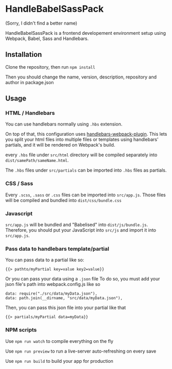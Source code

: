 # HandleBabelSassPack

(Sorry, I didn't find a better name)

HandleBabelSassPack is a frontend developement environment setup using Webpack, Babel, Sass and Handlebars.

## Installation

Clone the repository, then run `npm install`

Then you should change the name, version, description, repository and author in package.json

## Usage

### HTML / Handlebars

You can use handlebars normally using `.hbs` extension.

On top of that, this configuration uses [handlebars-webpack-plugin](https://github.com/sagold/handlebars-webpack-plugin). This lets you split your html files into multiple files or templates using handlebars' partials, and it will be rendered on Webpack's build.

every `.hbs` file under `src/html` directory will be compiled separately into `dist/samePath/sameName.html`.

The `.hbs` files under `src/partials` can be imported into `.hbs` files as partials.

### CSS / Sass

Every `.scss`, `.sass` or `.css` files can be imported into `src/app.js`. Those files will be compiled and bundled into `dist/css/bundle.css`

### Javascript

`src/app.js` will be bundled and "Babelised" into `dist/js/bundle.js`. Therefore, you should put your JavaScript into `src/js` and import it into `src/app.js`.

### Pass data to handlebars template/partial

You can pass data to a partial like so:
```
{{> pathto/myPartial key=value key2=value}}
```

Or you can pass your data using a `.json` file
To do so, you must add your json file's path into webpack.config.js like so
```
data: require("./src/data/myData.json"),
data: path.join(__dirname, "src/data/myData.json"),
```
Then, you can pass this json file into your partial like that
```
{{> partials/myPartial data=myData}}
```

### NPM scripts

Use `npm run watch` to compile everything on the fly

Use `npm run preview` to run a live-server auto-refreshing on every save

Use `npm run build` to build your app for production
